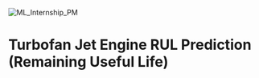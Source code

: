 
![ML_Internship_PM](https://github.com/user-attachments/assets/76d53b9a-3fb6-4e55-81fd-a8dcb5492352)

#       Turbofan Jet Engine RUL Prediction (Remaining Useful Life)

